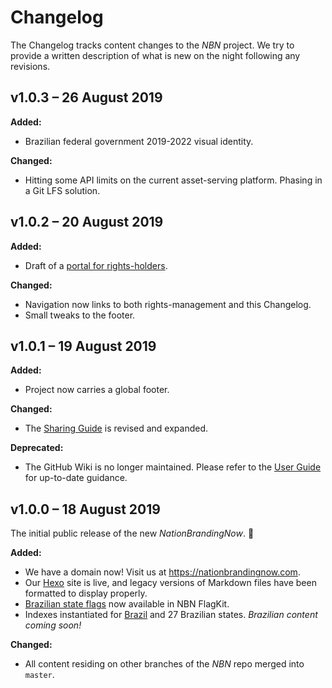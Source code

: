 # Changelog

The Changelog tracks content changes to the *NBN* project. We try to provide a written description of what is new on the night following any revisions.

## v1.0.3 – 26 August 2019

**Added:**

- Brazilian federal government 2019-2022 visual identity.

**Changed:**

- Hitting some API limits on the current asset-serving platform. Phasing in a Git LFS solution.

## v1.0.2 – 20 August 2019

**Added:**

- Draft of a [portal for rights-holders](https://nationbrandingnow.com/guide/rights-holders.html).

**Changed:**

- Navigation now links to both rights-management and this Changelog.
- Small tweaks to the footer.

## v1.0.1 – 19 August 2019

**Added:**

- Project now carries a global footer.

**Changed:**

- The [Sharing Guide](https://nationbrandingnow.com/guide/use.html) is revised and expanded.

**Deprecated:**

- The GitHub Wiki is no longer maintained. Please refer to the [User Guide](https://nationbrandingnow.com/guide.html) for up-to-date guidance.

## v1.0.0 – 18 August 2019

The initial public release of the new *NationBrandingNow*. 🎉

**Added:**

- We have a domain now! Visit us at https://nationbrandingnow.com.
- Our [Hexo](https://hexo.io/) site is live, and legacy versions of Markdown files have been formatted to display properly.
- [Brazilian state flags](https://github.com/apapenheim/nation-branding-now/tree/master/source/images/FlagKit/SA/BR) now available in NBN FlagKit.
- Indexes instantiated for [Brazil](https://nationbrandingnow.com/sa/br) and 27 Brazilian states. *Brazilian content coming soon!*

**Changed:**

- All content residing on other branches of the *NBN* repo merged into `master`.